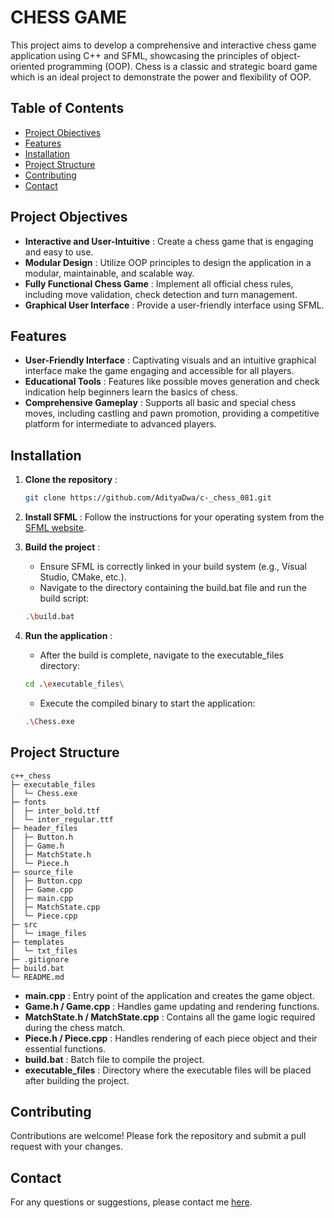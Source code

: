# CHESS GAME

This project aims to develop a comprehensive and interactive chess game application using C++ and SFML, showcasing the principles of object-oriented programming (OOP). Chess is a classic and strategic board game which is an ideal project to demonstrate the power and flexibility of OOP.

## Table of Contents

- [Project Objectives](#project-objectives)
- [Features](#features)
- [Installation](#installation)
- [Project Structure](#project-structure)
- [Contributing](#contributing)
- [Contact](#contact)

## Project Objectives

- **Interactive and User-Intuitive** : Create a chess game that is engaging and easy to use.
- **Modular Design** : Utilize OOP principles to design the application in a modular, maintainable, and scalable way.
- **Fully Functional Chess Game** : Implement all official chess rules, including move validation, check detection and turn management.
- **Graphical User Interface** : Provide a user-friendly interface using SFML.

## Features

- **User-Friendly Interface** : Captivating visuals and an intuitive graphical interface make the game engaging and accessible for all players.
- **Educational Tools** : Features like possible moves generation and check indication help beginners learn the basics of chess.
- **Comprehensive Gameplay** : Supports all basic and special chess moves, including castling and pawn promotion, providing a competitive platform for intermediate to advanced players.

## Installation

1. **Clone the repository** :
    ```bash
    git clone https://github.com/AdityaDwa/c-_chess_081.git
    ```

2. **Install SFML** :
    Follow the instructions for your operating system from the [SFML website](https://www.sfml-dev.org/download.php).

3. **Build the project** :
    - Ensure SFML is correctly linked in your build system (e.g., Visual Studio, CMake, etc.).
    - Navigate to the directory containing the build.bat file and run the build script:
    ```bash
    .\build.bat
    ```

4. **Run the application** :
    - After the build is complete, navigate to the executable_files directory:
    ```bash
    cd .\executable_files\
    ```
    - Execute the compiled binary to start the application:
    ```bash
    .\Chess.exe
    ```

## Project Structure

```
c++_chess
├─ executable_files
│  └─ Chess.exe
├─ fonts
│  ├─ inter_bold.ttf
│  └─ inter_regular.ttf
├─ header_files
│  ├─ Button.h
│  ├─ Game.h
│  ├─ MatchState.h
│  └─ Piece.h
├─ source_file
│  ├─ Button.cpp
│  ├─ Game.cpp
│  ├─ main.cpp
│  ├─ MatchState.cpp
│  └─ Piece.cpp
├─ src
│  └─ image_files
├─ templates
│  └─ txt_files
├─ .gitignore
├─ build.bat
└─ README.md
```

- **main.cpp** : Entry point of the application and creates the game object.
- **Game.h / Game.cpp** : Handles game updating and rendering functions.
-  **MatchState.h / MatchState.cpp** : Contains all the game logic required during the chess match.
- **Piece.h / Piece.cpp** : Handles rendering of each piece object and their essential functions.
- **build.bat** : Batch file to compile the project.
- **executable_files** : Directory where the executable files will be placed after building the project.

## Contributing

Contributions are welcome! Please fork the repository and submit a pull request with your changes.

## Contact

For any questions or suggestions, please contact me [here](mailto:adeetyadwa011@gmail.com).